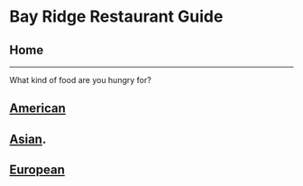 # Bay Ridge Restaurant Guide
## Home
---
What kind of food are you hungry for?
## [American](american/american.md)
## [Asian](asian/asian.md).
## [European](European/European.md)
